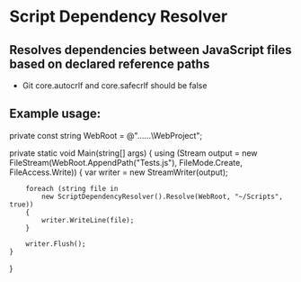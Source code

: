 Script Dependency Resolver
===
Resolves dependencies between JavaScript files based on declared reference paths
---
 * Git core.autocrlf and core.safecrlf should be false

Example usage:
---

private const string WebRoot = @"..\..\..\WebProject";

private static void Main(string[] args)
{
    using (Stream output = new FileStream(WebRoot.AppendPath("Tests.js"), FileMode.Create, FileAccess.Write))
    {
        var writer = new StreamWriter(output);

        foreach (string file in
            new ScriptDependencyResolver().Resolve(WebRoot, "~/Scripts", true))
        {
            writer.WriteLine(file);
        }

        writer.Flush();
    }
}
